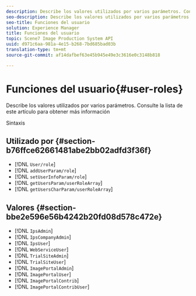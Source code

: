 ```yaml
---
description: Describe los valores utilizados por varios parámetros. Consulte la lista de este artículo para obtener más información
seo-description: Describe los valores utilizados por varios parámetros. Consulte la lista de este artículo para obtener más información
seo-title: Funciones del usuario
solution: Experience Manager
title: Funciones del usuario
topic: Scene7 Image Production System API
uuid: d971c6aa-981a-4e15-b268-7bd685bad03b
translation-type: tm+mt
source-git-commit: af14dafbef63e45b945e49e3c3616e0c3148b818

---
```



# Funciones del usuario{#user-roles}

Describe los valores utilizados por varios parámetros. Consulte la lista de este artículo para obtener más información

Sintaxis

## Utilizado por {#section-b76ffce62661481abe2bb02adfd3f36f}

* [!DNL `User/role`]
* [!DNL `addUserParam/role`]
* [!DNL `setUserInfoParam/role`]
* [!DNL `getUsersParam/userRoleArray`]
* [!DNL `getUsersCharParam/userRoleArray`]

## Valores {#section-bbe2e596e56b4242b20fd08d578c472e}

* [!DNL `IpsAdmin`]
* [!DNL `IpsCompanyAdmin`]
* [!DNL `IpsUser`]
* [!DNL `WebServiceUser`]
* [!DNL `TrialSiteAdmin`]
* [!DNL `TrialSiteUser`]
* [!DNL `ImagePortalAdmin`]
* [!DNL `ImagePortalUser`]
* [!DNL `ImagePortalContrib`]
* [!DNL `ImagePortalContribUser`]

